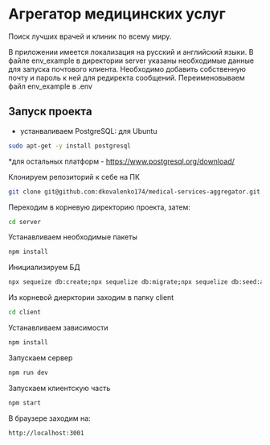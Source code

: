 # Агрегатор медицинских услуг
Поиск лучших врачей и клиник по всему миру.

В приложении имеется локализация на русский и английский языки.
В файле env_example в директории server указаны необходимые данные для запуска почтового клиента. Необходимо добавить собственную почту и пароль к ней для редиректа сообщений.
Переименовываем файл env_example в .env

## Запуск проекта

- устанваливаем PostgreSQL:
для Ubuntu

```bash
sudo apt-get -y install postgresql
```
*для  остальных платформ - https://www.postgresql.org/download/

Клонируем репозиторий к себе на ПК
```bash
git clone git@github.com:dkovalenko174/medical-services-aggregator.git
```

Переходим в корневую директорию проекта, затем:
```bash
cd server 
```

Устанавливаем необходимые пакеты
```bash
npm install
```

Инициализируем БД
```bash
npx sequeize db:create;npx sequelize db:migrate;npx sequelize db:seed:all
```

Из корневой диерктории заходим в папку client
```bash
cd client
```

Устанавливаем зависимости 
```bash
npm install 
```

Запускаем сервер
```bash
npm run dev
```

Запускаем клиентскую часть
```bash
npm start
```

В браузере заходим на:
```bash
http://localhost:3001
```

